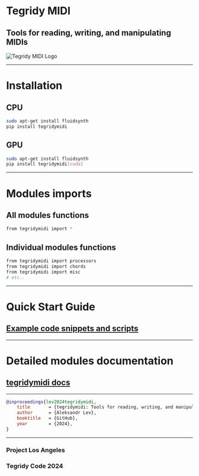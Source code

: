 # Tegridy MIDI

## Tools for reading, writing, and manipulating MIDIs

![Tegridy MIDI Logo](https://github.com/user-attachments/assets/6b1f98e1-255c-4e76-ba24-46f37ad36b46)

***

# Installation

## CPU

```sh
sudo apt-get install fluidsynth
pip install tegridymidi
```

## GPU

```sh
sudo apt-get install fluidsynth
pip install tegridymidi[cuda]
```

***

# Modules imports

## All modules functions

```sh
from tegridymidi import *
```

## Individual modules functions

```sh
from tegridymidi import processors
from tegridymidi import chords
from tegridymidi import misc
# etc..
```

***

# Quick Start Guide

## [Example code snippets and scripts](https://github.com/asigalov61/tegridymidi/tree/main/tegridymidi/examples)

***

# Detailed modules documentation

## [tegridymidi docs](https://github.com/asigalov61/tegridymidi/tree/main/docs)

***

```bibtex
@inproceedings{lev2024tegridymidi,
    title       = {tegridymidi: Tools for reading, writing, and manipulating MIDIs},
    author      = {Aleksandr Lev},
    booktitle   = {GitHub},
    year        = {2024},
}
```
***

### Project Los Angeles
### Tegridy Code 2024
